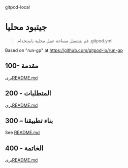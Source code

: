 gitpod-local

# جيتبود محليا

> قم بتشغيل مساحة عمل محلية باستخدام .gitpod.yml

Based on "run-gp" at <https://github.com/gitpod-io/run-gp>

## 100- مقدمة

يرى[README.md](./100/README.md)

## 200 - المتطلبات

يرى[README.md](./200/README.md)

## 300 – بناء تطبيقنا

See [README.md](./300/README.md)

## 400 - الخاتمة

يرى[README.md](./400/README.md)

